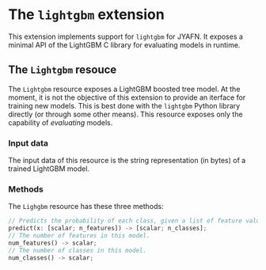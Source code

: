 # The `lightgbm` extension

This extension implements support for `lightgbm` for JYAFN. It exposes a minimal API of the LightGBM C library for evaluating models in runtime.

## The `Lightgbm` resouce

The `Lightgbm` resource exposes a LightGBM boosted tree model. At the moment, it is not the objective of this extension to provide an iterface for training new models. This is best done with the `lightgbm` Python library directly (or through some other means). This resource exposes only the capability of _evaluating_ models.

### Input data

The input data of this resource is the string representation (in bytes) of a trained LightGBM model.

### Methods

The `Lighgbm` resource has these three methods:

```rust
// Predicts the probability of each class, given a list of feature values.
predict(x: [scalar; n_features]) -> [scalar; n_classes];
// The number of features in this model.
num_features() -> scalar;
// The number of classes in this model.
num_classes() -> scalar;
```
